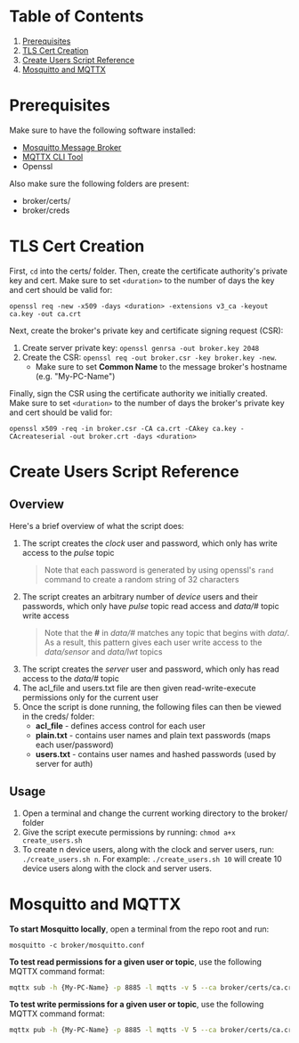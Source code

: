 # Table of Contents
1. [Prerequisites](#prerequisites)
2. [TLS Cert Creation](#tls-cert-creation)
3. [Create Users Script Reference](#create-users-script-reference)
4. [Mosquitto and MQTTX](#mosquitto-and-mqttx)

# Prerequisites
Make sure to have the following software installed:
- [Mosquitto Message Broker](https://mosquitto.org/download/)
- [MQTTX CLI Tool](https://mqttx.app/cli)
- Openssl

Also make sure the following folders are present:
- broker/certs/
- broker/creds

# TLS Cert Creation
First, `cd` into the certs/ folder. Then, create the certificate authority's private key and cert. Make sure to set `<duration>` to the number of days the key and cert should be valid for: 
```
openssl req -new -x509 -days <duration> -extensions v3_ca -keyout ca.key -out ca.crt
```

Next, create the broker's private key and certificate signing request (CSR):
1. Create server private key: `openssl genrsa -out broker.key 2048`
2. Create the CSR: `openssl req -out broker.csr -key broker.key -new`. 
    - Make sure to set **Common Name** to the message broker's hostname (e.g. "My-PC-Name")

Finally, sign the CSR using the certificate authority we initially created. Make sure to set `<duration>` to the number of days the broker's private key and cert should be valid for: 
```
openssl x509 -req -in broker.csr -CA ca.crt -CAkey ca.key -CAcreateserial -out broker.crt -days <duration>
```

# Create Users Script Reference
## Overview
Here's a brief overview of what the script does:
1. The script creates the *clock* user and password, which only has write access to the *pulse* topic
    > Note that each password is generated by using openssl's `rand` command to create a random string of 32 characters
2. The script creates an arbitrary number of *device* users and their passwords, which only have *pulse* topic read access and *data/#* topic write access
    > Note that the **#** in *data/#* matches any topic that begins with *data/*. As a result, this pattern gives each user write access to the *data/sensor* and *data/lwt* topics
3. The script creates the *server* user and password, which only has read access to the *data/#* topic
4. The acl_file and users.txt file are then given read-write-execute permissions only for the current user
5. Once the script is done running, the following files can then be viewed in the creds/ folder:
    - **acl_file** - defines access control for each user
    - **plain.txt** - contains user names and plain text passwords (maps each user/password)
    - **users.txt** - contains user names and hashed passwords (used by server for auth)

## Usage
1. Open a terminal and change the current working directory to the broker/ folder
2. Give the script execute permissions by running:  `chmod a+x create_users.sh`
3. To create n device users, along with the clock and server users, run: `./create_users.sh n`. For example: `./create_users.sh 10` will create 10 device users along with the clock and server users.

# Mosquitto and MQTTX 
**To start Mosquitto locally**, open a terminal from the repo root and run: 
```
mosquitto -c broker/mosquitto.conf
```

**To test read permissions for a given user or topic**, use the following MQTTX command format:
```bash 
mqttx sub -h {My-PC-Name} -p 8885 -l mqtts -v 5 --ca broker/certs/ca.crt -u {USER} -P {PASSWORD} -t "{TOPIC}"
```

**To test write permissions for a given user or topic**, use the following MQTTX command format:
```bash 
mqttx pub -h {My-PC-Name} -p 8885 -l mqtts -V 5 --ca broker/certs/ca.crt -u {USER} -P {PASSWORD} -t "{TOPIC}" -m "{MESSAGE}"
```